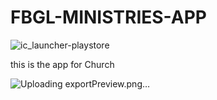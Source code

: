 # FBGL-MINISTRIES-APP
![ic_launcher-playstore](https://github.com/benayaram/FBGL-MINISTRIES-APP/assets/96018533/292c1158-b7be-4773-a9f7-6065567af220)

this is the app for Church

![Uploading exportPreview.png…]()
